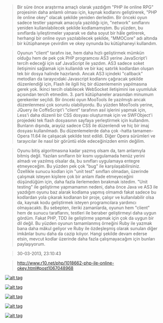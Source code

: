 >    Bir süre önce araştırma amaçlı olarak yazdığım "PHP ile online RPG" projesinin daha anlamlı olması için, kaynak kodlarını geliştirerek, "PHP ile online okey" olacak şekilde yeniden derledim. Bir önceki oyun sadece testler yapmak amacıyla yazıldığı için, "network" sınıflarını yeniden kullanılabilecek şekilde kodlamamıştım. Bu yüzden, bu sınıflarda iyileştirmeler yaparak ve daha soyut bir hâle getirerek, herhangi bir online oyun yazılabilecek şekilde, "MMOCore" adı altında bir kütüphaneye çevirdim ve okey oynunda bu kütüphaneyi kullandım.

>    Oyunun "client" tarafını ise, hem daha hızlı geliştirmek mümkün olduğu hem de pek çok PHP programcısı AS3 yerine JavaScript'i tercih edeceği için saf JavaScript ile yazdım. AS3 sadece soket iletişimini sağlamak için kullanıldı ve bir kaç satırlık kodlardan oluşan tek bir dosya halinde hazırlandı. Ancak AS3 içindeki "callback" metodları da tarayıcıdaki Javascript kodlarını çağıracak şekilde düzenlendiği için, Flash ile ilgili hiç bir düzenlemenin yapılmasına gerek yok. İkinci tercih olabilecek WebSocket iletişimini ise uyumluluk açısından tercih etmedim. 3. parti kütüphaneler arasından minumum gerekenler seçildi. Bir önceki oyun MooTools ile yazılmıştı ancak düzenlenmesi çok sorunlu olabiliyordu. Bu yüzden MooTools yerine, JQuery ile CoffeScript'i "client" tarafının asıl işlerini yapmak için, Less'i daha düzenli bir CSS dosyası oluşturmak için ve SWFObject'i projedeki tek flash dosyasının sayfaya yerleştirmek için kullandım. Bunların dışında, arayüz sadece CSS ile düzenlendi ve hiç bir imaj dosyası kullanılmadı. Bu düzenlemelerde daha çok -hatta tamamen- Opera 11.64 ile çalışacak şekilde test edildi. Diğer Opera sürümleri ve tarayıcılar ile nasıl bir görüntü elde edeceğinizden emin değilim.

>    Oyunu bitiş algoritmasına kadar yazmış olsam da, tam anlamıyla bitmiş değil. Yazılan sınıfların bir kısmı uygulamada henüz yerini almadı ve yazılmış olsalar da, bu sınıfları uygulamaya entegre etmeyeceğim. Bu yüzden pek çok "bug" ile karşılaşabilirsiniz. Özellikle sunucu kodları için "unit test" sınıfları olmadan, üzerinde çalışmak isteyen kişilere çok bir anlam ifade etmeyeceğini düşündüğüm için, daha fazla ilerlemeden bırakmak istedim. "Unit testing" ile geliştirme yapmamamın nedeni, daha önce Java ve AS3 ile yazdığım oyunu baz alarak kodlama yapmış olmamdı fakat sadece bu kodlardan yola çıkarak kodlanan bir proje, çalışır ve kullanılabilir olsa da, kaynak kodu geliştirmek isteyen programcılara yardımcı olmayacaktı. Bu sebepten, ileriki zamanlarda, oyunun hem "client" hem de sunucu taraflarını, testleri ile beraber geliştirmeyi daha uygun gördüm. Fakat PHP, TDD ile geliştirme yapmak için çok da uygun bir dil değil. Bu yüzden oyunun tamamlanmış örneğini Ruby ile yazmak bana daha mâkul geliyor ve Ruby ile özdeşleşmiş olarak sunulan diğer imkânlar bunu daha da cazip kılıyor. Hangi şekilde devam ederse etsin, mevcut kodlar üzerinde daha fazla çalışmayacağım için bunları paylaşıyorum.

>    30-03-2013, 23:10:43

>    http://www.r10.net/php/1018662-php-ile-online-okey.html#post1067048968

[![alt tag](http://imageshack.us/a/img163/4636/37706702.th.png)](http://img163.imageshack.us/img163/4636/37706702.png)

[![alt tag](http://imageshack.us/a/img14/2204/90726492.th.png)](http://img14.imageshack.us/img14/2204/90726492.png)

[![alt tag](http://imageshack.us/a/img11/525/38060477.th.png)](http://img11.imageshack.us/img11/525/38060477.png)

[![alt tag](http://imageshack.us/a/img194/8362/23122117.th.png)](http://img194.imageshack.us/img194/8362/23122117.png)

[![alt tag](http://imageshack.us/a/img20/9887/14780157.th.png)](http://img20.imageshack.us/img20/9887/14780157.png)
